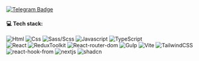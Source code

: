 <a href="https://t.me/hatllkoo">
        <img src="https://img.shields.io/badge/telegram-black" alt="Telegram Badge">
    </a>

<h4>💻 Tech stack:</h4>

![Html](https://img.shields.io/badge/HTML5-E0244D?style=for-the-badge&logo=html5&logoColor=white) 
![Css](https://img.shields.io/badge/CSS3-E0244D?style=for-the-badge&logo=css3&logoColor=white) ![Sass/Scss](https://img.shields.io/badge/Sass/Scss-E0244D?style=for-the-badge&logo=sass&logoColor=white) 
![Javascript](https://img.shields.io/badge/JavaScript-E0244D?style=for-the-badge&logo=javascript&logoColor=white) ![TypeScript](https://img.shields.io/badge/TypeScript-E0244D?style=for-the-badge&logo=typescript&logoColor=white) \
![React](https://img.shields.io/badge/React-E0244D?style=for-the-badge&logo=react&logoColor=white) ![ReduxToolkit](https://img.shields.io/badge/ReduxToolkit-E0244D?style=for-the-badge&logo=redux&logoColor=white) ![React-router-dom](https://img.shields.io/badge/React--router--dom-E0244D?style=for-the-badge&logo=react-router&logoColor=white)
![Gulp](https://img.shields.io/badge/Gulp-E0244D?style=for-the-badge&logo=gulp&logoColor=white) ![Vite](https://img.shields.io/badge/Vite-E0244D?style=for-the-badge&logo=Vite&logoColor=white) ![TailwindCSS](https://img.shields.io/badge/TailwindCSS-E0244D?style=for-the-badge&logo=tailwindcss&logoColor=white&color=E0244D
) ![react-hook-from](https://img.shields.io/badge/REACTHOOKFORM-path?style=for-the-badge&logoColor=white&color=E0244D) ![nextjs](https://img.shields.io/badge/NEXTJS-path?style=for-the-badge&logoColor=white&color=E0244D
) ![shadcn](https://img.shields.io/badge/shadcn-meow?style=for-the-badge&color=E0244D)



